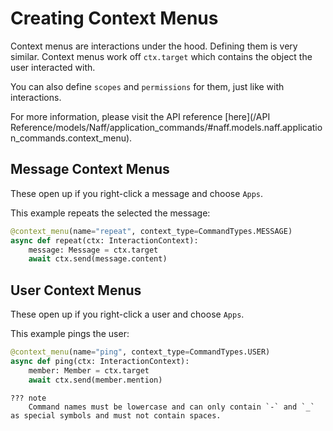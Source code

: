 # Creating Context Menus

Context menus are interactions under the hood. Defining them is very similar.
Context menus work off `ctx.target` which contains the object the user interacted with.

You can also define `scopes` and `permissions` for them, just like with interactions.

For more information, please visit the API reference [here](/API Reference/models/Naff/application_commands/#naff.models.naff.application_commands.context_menu).

## Message Context Menus

These open up if you right-click a message and choose `Apps`.

This example repeats the selected the message:

```python
@context_menu(name="repeat", context_type=CommandTypes.MESSAGE)
async def repeat(ctx: InteractionContext):
    message: Message = ctx.target
    await ctx.send(message.content)
```

## User Context Menus

These open up if you right-click a user and choose `Apps`.

This example pings the user:

```python
@context_menu(name="ping", context_type=CommandTypes.USER)
async def ping(ctx: InteractionContext):
    member: Member = ctx.target
    await ctx.send(member.mention)
```
    ??? note
        Command names must be lowercase and can only contain `-` and `_` as special symbols and must not contain spaces.
